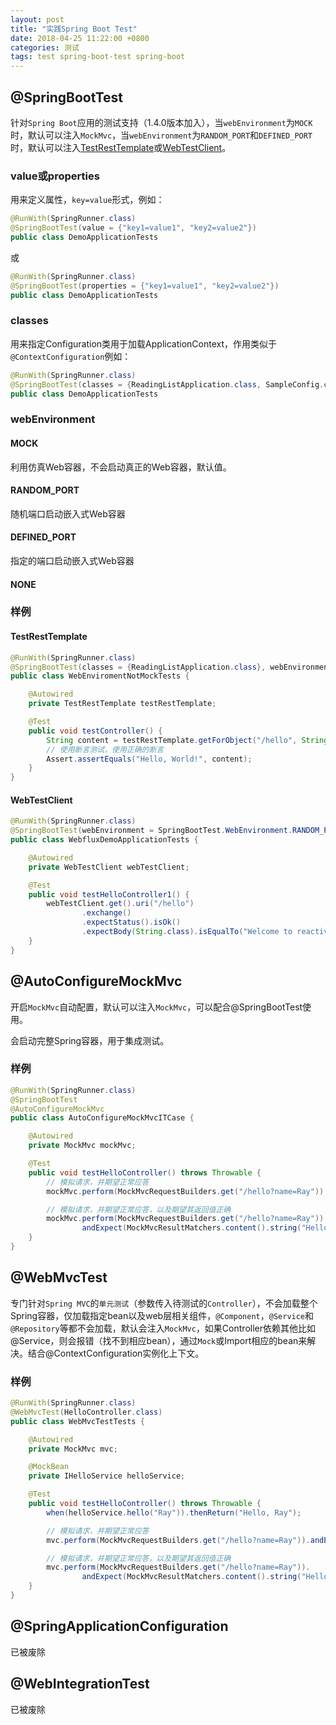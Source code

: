 ```yaml
---
layout: post
title: "实践Spring Boot Test"
date: 2018-04-25 11:22:00 +0800
categories: 测试
tags: test spring-boot-test spring-boot
---
```


## @SpringBootTest

针对`Spring Boot`应用的测试支持（1.4.0版本加入），当`webEnvironment`为`MOCK`时，默认可以注入`MockMvc`，当`webEnvironment`为`RANDOM_PORT`和`DEFINED_PORT`时，默认可以注入[TestRestTemplate](/测试/2018/04/24/实践TestRestTemplate/)或[WebTestClient](/java/2018/04/23/实践WebClient/)。

### value或properties

用来定义属性，`key=value`形式，例如：

```java
@RunWith(SpringRunner.class)
@SpringBootTest(value = {"key1=value1", "key2=value2"})
public class DemoApplicationTests
```

或

```java
@RunWith(SpringRunner.class)
@SpringBootTest(properties = {"key1=value1", "key2=value2"})
public class DemoApplicationTests
```

### classes

用来指定Configuration类用于加载ApplicationContext，作用类似于`@ContextConfiguration`例如：

```java
@RunWith(SpringRunner.class)
@SpringBootTest(classes = {ReadingListApplication.class, SampleConfig.class})
public class DemoApplicationTests
```

### webEnvironment

#### MOCK

利用仿真Web容器，不会启动真正的Web容器，默认值。

#### RANDOM_PORT

随机端口启动嵌入式Web容器

#### DEFINED_PORT

指定的端口启动嵌入式Web容器

#### NONE

### 样例

#### TestRestTemplate

```java
@RunWith(SpringRunner.class)
@SpringBootTest(classes = {ReadingListApplication.class}, webEnvironment = SpringBootTest.WebEnvironment.RANDOM_PORT)
public class WebEnviromentNotMockTests {

    @Autowired
    private TestRestTemplate testRestTemplate;

    @Test
    public void testController() {
        String content = testRestTemplate.getForObject("/hello", String.class);
        // 使用断言测试，使用正确的断言
        Assert.assertEquals("Hello, World!", content);
    }
}
```

#### WebTestClient

```java
@RunWith(SpringRunner.class)
@SpringBootTest(webEnvironment = SpringBootTest.WebEnvironment.RANDOM_PORT)
public class WebfluxDemoApplicationTests {

    @Autowired
    private WebTestClient webTestClient;

    @Test
    public void testHelloController1() {
        webTestClient.get().uri("/hello")
                .exchange()
                .expectStatus().isOk()
                .expectBody(String.class).isEqualTo("Welcome to reactive world ~~");
    }
}
```

## @AutoConfigureMockMvc

开启`MockMvc`自动配置，默认可以注入`MockMvc`，可以配合@SpringBootTest使用。

会启动完整Spring容器，用于集成测试。

### 样例

```java
@RunWith(SpringRunner.class)
@SpringBootTest
@AutoConfigureMockMvc
public class AutoConfigureMockMvcITCase {

    @Autowired
    private MockMvc mockMvc;

    @Test
    public void testHelloController() throws Throwable {
        // 模拟请求，并期望正常应答
        mockMvc.perform(MockMvcRequestBuilders.get("/hello?name=Ray")).andExpect(MockMvcResultMatchers.status().isOk());

        // 模拟请求，并期望正常应答，以及期望其返回值正确
        mockMvc.perform(MockMvcRequestBuilders.get("/hello?name=Ray")).
                andExpect(MockMvcResultMatchers.content().string("Hello, Ray"));
    }
}
```

## @WebMvcTest

专门针对`Spring MVC`的`单元测试`（参数传入待测试的`Controller`），不会加载整个Spring容器，仅加载指定bean以及web层相关组件，`@Component`，`@Service`和`@Repository`等都不会加载，默认会注入`MockMvc`，如果Controller依赖其他比如@Service，则会报错（找不到相应bean），通过`Mock`或Import相应的bean来解决。结合@ContextConfiguration实例化上下文。

### 样例

```java
@RunWith(SpringRunner.class)
@WebMvcTest(HelloController.class)
public class WebMvcTestTests {

    @Autowired
    private MockMvc mvc;

    @MockBean
    private IHelloService helloService;

    @Test
    public void testHelloController() throws Throwable {
        when(helloService.hello("Ray")).thenReturn("Hello, Ray");

        // 模拟请求，并期望正常应答
        mvc.perform(MockMvcRequestBuilders.get("/hello?name=Ray")).andExpect(MockMvcResultMatchers.status().isOk());

        // 模拟请求，并期望正常应答，以及期望其返回值正确
        mvc.perform(MockMvcRequestBuilders.get("/hello?name=Ray")).
                andExpect(MockMvcResultMatchers.content().string("Hello, Ray"));
    }
}
```

## @SpringApplicationConfiguration

已被废除

## @WebIntegrationTest

已被废除